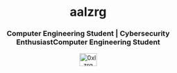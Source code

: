 
<h1 align="center">aalzrg</h1>
<h3 align="center">Computer Engineering Student | Cybersecurity EnthusiastComputer Engineering Student</h3>


<p align="center">
<a href="https://twitter.com/0xlzrg" target="blank"><img align="center" src="https://raw.githubusercontent.com/rahuldkjain/github-profile-readme-generator/master/src/images/icons/Social/twitter.svg" alt="0xlzrg" height="30" width="40" /></a>
</p>
